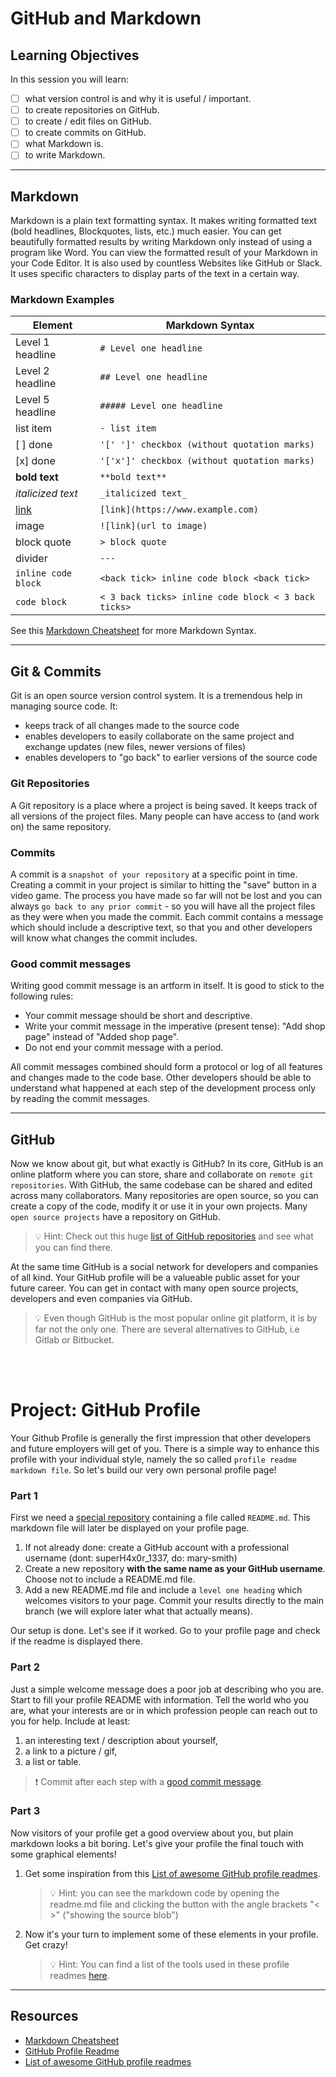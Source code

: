 # GitHub and Markdown

## Learning Objectives

In this session you will learn:

- [ ] what version control is and why it is useful / important.
- [ ] to create repositories on GitHub.
- [ ] to create / edit files on GitHub.
- [ ] to create commits on GitHub.
- [ ] what Markdown is.
- [ ] to write Markdown.

---

## Markdown

Markdown is a plain text formatting syntax. It makes writing formatted text (bold headlines,
Blockquotes, lists, etc.) much easier. You can get beautifully formatted results by writing Markdown
only instead of using a program like Word. You can view the formatted result of your Markdown in
your Code Editor. It is also used by countless Websites like GitHub or Slack. It uses specific
characters to display parts of the text in a certain way.

### Markdown Examples

| Element                         | Markdown Syntax                                      |
| ------------------------------- | ---------------------------------------------------- |
| Level 1 headline                | `# Level one headline`                               |
| Level 2 headline                | `## Level one headline`                              |
| Level 5 headline                | `##### Level one headline`                           |
| list item                       | `- list item`                                        |
| [ ] done                        | `'[' ']' checkbox (without quotation marks)`         |
| [x] done                        | `'['x']' checkbox (without quotation marks)`         |
| **bold text**                   | `**bold text**`                                      |
| _italicized text_               | `_italicized text_`                                  |
| [link](https://www.example.com) | `[link](https://www.example.com)`                    |
| image                           | `![link](url to image)`                              |
| block quote                     | `> block quote`                                      |
| divider                         | `---`                                                |
| `inline code block`             | `<back tick> inline code block <back tick> `         |
| `code block`                    | `< 3 back ticks> inline code block < 3 back ticks> ` |

See this [Markdown Cheatsheet](https://github.com/adam-p/markdown-here/wiki/Markdown-Cheatsheet) for
more Markdown Syntax.

---

## Git & Commits

Git is an open source version control system. It is a tremendous help in managing source code. It:

- keeps track of all changes made to the source code
- enables developers to easily collaborate on the same project and exchange updates (new files,
  newer versions of files)
- enables developers to "go back" to earlier versions of the source code

### Git Repositories

A Git repository is a place where a project is being saved. It keeps track of all versions of the
project files. Many people can have access to (and work on) the same repository.

### Commits

A commit is a `snapshot of your repository` at a specific point in time. Creating a commit in your
project is similar to hitting the "save" button in a video game. The process you have made so far
will not be lost and you can always `go back to any prior commit` - so you will have all the project
files as they were when you made the commit. Each commit contains a message which should include a
descriptive text, so that you and other developers will know what changes the commit includes.

### Good commit messages

Writing good commit message is an artform in itself. It is good to stick to the following rules:

- Your commit message should be short and descriptive.
- Write your commit message in the imperative (present tense): "Add shop page" instead of "Added
  shop page".
- Do not end your commit message with a period.

All commit messages combined should form a protocol or log of all features and changes made to the
code base. Other developers should be able to understand what happened at each step of the
development process only by reading the commit messages.

---

## GitHub

Now we know about git, but what exactly is GitHub? In its core, GitHub is an online platform where
you can store, share and collaborate on `remote git repositories`. With GitHub, the same codebase
can be shared and edited across many collaborators. Many repositories are open source, so you can
create a copy of the code, modify it or use it in your own projects. Many `open source projects`
have a repository on GitHub.

> 💡 Hint: Check out this huge
> [list of GitHub repositories](https://github.com/pawelborkar/awesome-repos) and see what you can
> find there.

At the same time GitHub is a social network for developers and companies of all kind. Your GitHub
profile will be a valueable public asset for your future career. You can get in contact with many
open source projects, developers and even companies via GitHub.

> 💡 Even though GitHub is the most popular online git platform, it is by far not the only one.
> There are several alternatives to GitHub, i.e Gitlab or Bitbucket.

<br>
<br>

# Project: GitHub Profile

Your Github Profile is generally the first impression that other developers and future employers
will get of you. There is a simple way to enhance this profile with your individual style, namely
the so called `profile readme markdown file`. So let's build our very own personal profile page!

### Part 1

First we need a
[special repository](https://docs.github.com/en/account-and-profile/setting-up-and-managing-your-github-profile/customizing-your-profile/managing-your-profile-readme)
containing a file called `README.md`. This markdown file will later be displayed on your profile
page.

1. If not already done: create a GitHub account with a professional username (dont: superH4x0r_1337,
   do: mary-smith)
2. Create a new repository **with the same name as your GitHub username**. Choose not to include a
   README.md file.
3. Add a new README.md file and include a `level one heading` which welcomes visitors to your page.
   Commit your results directly to the main branch (we will explore later what that actually means).

Our setup is done. Let's see if it worked. Go to your profile page and check if the readme is
displayed there.

### Part 2

Just a simple welcome message does a poor job at describing who you are. Start to fill your profile
README with information. Tell the world who you are, what your interests are or in which profession
people can reach out to you for help. Include at least:

1. an interesting text / description about yourself,
2. a link to a picture / gif,
3. a list or table.

> ❗️ Commit after each step with a [good commit message](#good-commit-messages).

### Part 3

Now visitors of your profile get a good overview about you, but plain markdown looks a bit boring.
Let's give your profile the final touch with some graphical elements!

1. Get some inspiration from this
   [List of awesome GitHub profile readmes](https://github.com/abhisheknaiidu/awesome-github-profile-readme).

   > 💡 Hint: you can see the markdown code by opening the readme.md file and clicking the button
   > with the angle brackets "< >" ("showing the source blob")

2. Now it's your turn to implement some of these elements in your profile. Get crazy!
   > 💡 Hint: You can find a list of the tools used in these profile readmes
   > [here](https://github.com/abhisheknaiidu/awesome-github-profile-readme#tools).

---

## Resources

- [Markdown Cheatsheet](https://github.com/adam-p/markdown-here/wiki/Markdown-Cheatsheet)
- [GitHub Profile Readme](https://docs.github.com/en/account-and-profile/setting-up-and-managing-your-github-profile/customizing-your-profile/managing-your-profile-readme)
- [List of awesome GitHub profile readmes](https://github.com/abhisheknaiidu/awesome-github-profile-readme)
